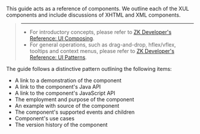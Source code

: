 

This guide acts as a reference of components. We outline each of the XUL
components and include discussions of XHTML and XML components.

> ------------------------------------------------------------------------
>
> - For introductory concepts, please refer to [ZK Developer's
>   Reference: UI
>   Composing]({{site.baseurl}}/zk_dev_ref/UI_Composing).
> - For general operations, such as drag-and-drop, hflex/vflex, tooltips
>   and context menus, please refer to [ZK Developer's Reference: UI
>   Patterns]({{site.baseurl}}/zk_dev_ref/UI_Patterns).

The guide follows a distinctive pattern outlining the following items:

- A link to a demonstration of the component
- A link to the component's Java API
- A link to the component's JavaScript API
- The employment and purpose of the component
- An example with source of the component
- The component's supported events and children
- Component's use cases
- The version history of the component


